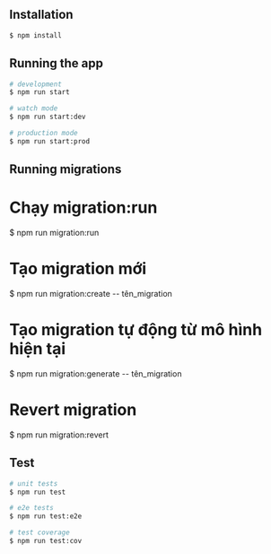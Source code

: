 

## Installation

```bash
$ npm install
```

## Running the app

```bash
# development
$ npm run start

# watch mode
$ npm run start:dev

# production mode
$ npm run start:prod
```
## Running migrations
# Chạy migration:run
$ npm run migration:run

# Tạo migration mới
$ npm run migration:create -- tên_migration

# Tạo migration tự động từ mô hình hiện tại
$ npm run migration:generate -- tên_migration

# Revert migration
$ npm run migration:revert


## Test

```bash
# unit tests
$ npm run test

# e2e tests
$ npm run test:e2e

# test coverage
$ npm run test:cov
```



